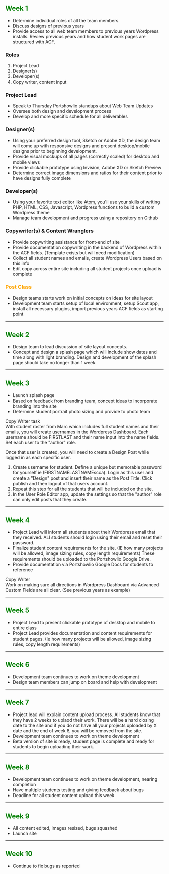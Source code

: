 ## <span style="color:green">Week 1 </span>
* Determine individual roles of all the team members.
* Discuss designs of previous years
* Provide access to all web team members to previous years Wordpress installs. Review previous years and how student work pages are structured with ACF.

### Roles
1. Project Lead
2. Designer(s)
3. Developer(s)
4. Copy writer, content input 


### **Project Lead** 
* Speak to Thursday Portshowlio standups about Web Team Updates
* Oversee both design and development process
* Develop and more specific schedule for all deliverables

### Designer(s) 
* Using your preferred design tool, Sketch or Adobe XD, the design team will come up with responsive designs and present desktop/mobile designs prior to beginning development.  
* Provide visual mockups of all pages (correctly scaled) for desktop and mobile views
* Provide clickable prototype using Invision, Adobe XD or Sketch Preview
* Determine correct image dimensions and ratios for their content prior to have designs fully complete

### Developer(s) 
* Using your favorite text editor like [Atom]('https://atom.io/' ':target=_blank' ), you'll use your skills of writing PHP, HTML, CSS, Javascript, Wordpress functions to build a custom Wordpress theme
* Manage team development and progress using a repository on Github


### Copywriter(s) & Content Wranglers 
* Provide copywriting assistance for front-end of site
* Provide documentation copywriting in the backend of Wordpress within the ACF fields. (Template exists but will need modification)
* Collect all student names and emails, create Wordpress Users based on this info
* Edit copy across entire site including all student projects once upload is complete


### <span style="color:orange">Post Class</span> 
* Design teams starts work on initial concepts on ideas for site layout
* Development team starts setup of local environment, setup Scout app, install all necessary plugins, import previous years ACF fields as starting point

***



## <span style="color:green">Week 2</span>
* Design team to lead discussion of site layout concepts.
* Concept and design a splash page which will include show dates and time along with light branding. Design and development of the splash page should take no longer than 1 week. 

---


## <span style="color:green">Week 3</span>
* Launch splash page 
* Based on feedback from branding team, concept ideas to incorporate branding into the site
* Determine student portrait photo sizing and provide to photo team

Copy Writer task<br>
With student roster from Marc which includes full student names and their emails, you will create usernames in the Wordpress Dashboard. Each username should be FIRSTLAST and their name input into the name fields. Set each user to the "author" role.

Once that user is created, you will need to create a Design Post while logged in as each specific user. 
1. Create username for student. Define a unique but memorable password for yourself ie (FIRSTNAMELASTNAMEscca). Login as this user and create a "Design" post and insert their name as the Post Title. Click publish and then logout of that users account.
2. Repeat this step for all the students that will be included on the site.
3. In the User Role Editor app, update the settings so that the "author" role can only edit posts that they create.

---


##  <span style="color:green">Week 4</span>
* Project Lead will inform all students about their Wordpress email that they received. ALl students should login using their email and reset their password.
* Finalize student content requirements for the site. (IE how many projects will be allowed, image sizing rules, copy length requirements) These requirements should be uploaded to the Portshowlio Google Drive. 
* Provide documentation via Portshowlio Google Docs for students to reference

Copy Writer <br>
Work on making sure all directions in Wordpress Dashboard via Advanced Custom Fields are all clear. (See previous years as example)

---


##  <span style="color:green">Week 5</span>
* Project Lead to present clickable prototype of desktop and mobile to entire class
* Project Lead provides documentation and content requirements for student pages. (Ie how many projects will be allowed, image sizing rules, copy length requirements)

---


##  <span style="color:green">Week 6</span>
* Development team continues to work on theme development
* Design team members can jump on board and help with development

---


##  <span style="color:green">Week 7</span>
* Project lead will explain content upload process. All students know that they have 2 weeks to uplaod their work. There will be a hard closing date to the site and if you do not have all your projects uploaded by X date and the end of week 8, you will be removed from the site.
* Development team continues to work on theme development
* Beta version of site is ready, student page is complete and ready for students to begin uploading their work.

---


## <span style="color:green">Week 8</span>
* Development team continues to work on theme development, nearing completion
* Have multiple students testing and giving feedback about bugs
* Deadline for all student content upload this week

---


## <span style="color:green">Week 9</span>
* All content edited, images resized, bugs squashed
* Launch site

---


## <span style="color:green">Week 10</span>
* Continue to fix bugs as reported 



